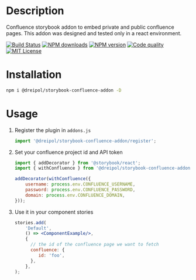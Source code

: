 # Description

Confluence storybook addon to embed private and public confluence pages.
This addon was designed and tested only in a react environment.

[![Build Status][circleci-image]][circleci-url]
[![NPM downloads][npm-downloads-image]][npm-url]
[![NPM version][npm-version-image]][npm-url]
[![Code quality][codeclimate-image]][codeclimate-url]
[![MIT License][license-image]][license-url]

# Installation

```bash
npm i @dreipol/storybook-confluence-addon -D
```

# Usage

1. Register the plugin in `addons.js`
    ```js
    import '@dreipol/storybook-confluence-addon/register';
    ```
2. Set your confluence project id and API token
    ```js
    import { addDecorator } from '@storybook/react';
    import { withConfluence } from '@dreipol/storybook-confluence-addon';

    addDecorator(withConfluence({
        username: process.env.CONFLUENCE_USERNAME,
        password: process.env.CONFLUENCE_PASSWORD,
        domain: process.env.CONFLUENCE_DOMAIN,
    }));
    ```
3. Use it in your component stories
    ```jsx harmony
   stories.add(
        'Default',
        () => <ComponentExample/>,
        {
          // the id of the confluence page we want to fetch
          confluence: { 
             id: 'foo',
          },
        },
    );
    ```
    
    
[circleci-image]: https://circleci.com/gh/dreipol/storybook-confluence-addon.svg?style=svg
[circleci-url]: https://circleci.com/gh/dreipol/storybook-confluence-addon
[license-image]: http://img.shields.io/badge/license-MIT-000000.svg?style=flat-square
[license-url]: LICENSE
[npm-version-image]: http://img.shields.io/npm/v/@dreipol/storybook-confluence-addon.svg?style=flat-square
[npm-downloads-image]: http://img.shields.io/npm/dm/@dreipol/storybook-confluence-addon.svg?style=flat-square
[npm-url]: https://npmjs.org/package/@dreipol/storybook-confluence-addon
[codeclimate-image]: https://api.codeclimate.com/v1/badges/8d977f051efffb8ef19c/maintainability
[codeclimate-url]: https://codeclimate.com/github/dreipol/storybook-confluence-addon/maintainability


